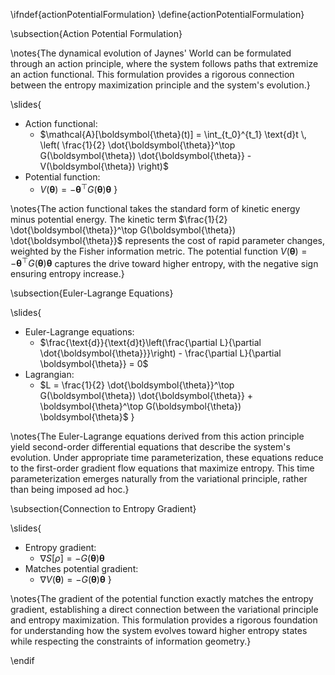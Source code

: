 \ifndef{actionPotentialFormulation}
\define{actionPotentialFormulation}

\subsection{Action Potential Formulation}

\notes{The dynamical evolution of Jaynes' World can be formulated through an action principle, where the system follows paths that extremize an action functional. This formulation provides a rigorous connection between the entropy maximization principle and the system's evolution.}

\slides{
* Action functional:
  * $\mathcal{A}[\boldsymbol{\theta}(t)] = \int_{t_0}^{t_1} \text{d}t \, \left( \frac{1}{2} \dot{\boldsymbol{\theta}}^\top G(\boldsymbol{\theta}) \dot{\boldsymbol{\theta}} - V(\boldsymbol{\theta}) \right)$
* Potential function:
  * $V(\boldsymbol{\theta}) = -\boldsymbol{\theta}^\top G(\boldsymbol{\theta}) \boldsymbol{\theta}$
}

\notes{The action functional takes the standard form of kinetic energy minus potential energy. The kinetic term $\frac{1}{2} \dot{\boldsymbol{\theta}}^\top G(\boldsymbol{\theta}) \dot{\boldsymbol{\theta}}$ represents the cost of rapid parameter changes, weighted by the Fisher information metric. The potential function $V(\boldsymbol{\theta}) = -\boldsymbol{\theta}^\top G(\boldsymbol{\theta}) \boldsymbol{\theta}$ captures the drive toward higher entropy, with the negative sign ensuring entropy increase.}

\subsection{Euler-Lagrange Equations}

\slides{
* Euler-Lagrange equations:
  * $\frac{\text{d}}{\text{d}t}\left(\frac{\partial L}{\partial \dot{\boldsymbol{\theta}}}\right) - \frac{\partial L}{\partial \boldsymbol{\theta}} = 0$
* Lagrangian:
  * $L = \frac{1}{2} \dot{\boldsymbol{\theta}}^\top G(\boldsymbol{\theta}) \dot{\boldsymbol{\theta}} + \boldsymbol{\theta}^\top G(\boldsymbol{\theta}) \boldsymbol{\theta}$
}

\notes{The Euler-Lagrange equations derived from this action principle yield second-order differential equations that describe the system's evolution. Under appropriate time parameterization, these equations reduce to the first-order gradient flow equations that maximize entropy. This time parameterization emerges naturally from the variational principle, rather than being imposed ad hoc.}

\subsection{Connection to Entropy Gradient}

\slides{
* Entropy gradient:
  * $\nabla S[\rho] = -G(\boldsymbol{\theta}) \boldsymbol{\theta}$
* Matches potential gradient:
  * $\nabla V(\boldsymbol{\theta}) = -G(\boldsymbol{\theta}) \boldsymbol{\theta}$
}

\notes{The gradient of the potential function exactly matches the entropy gradient, establishing a direct connection between the variational principle and entropy maximization. This formulation provides a rigorous foundation for understanding how the system evolves toward higher entropy states while respecting the constraints of information geometry.}

\endif 
